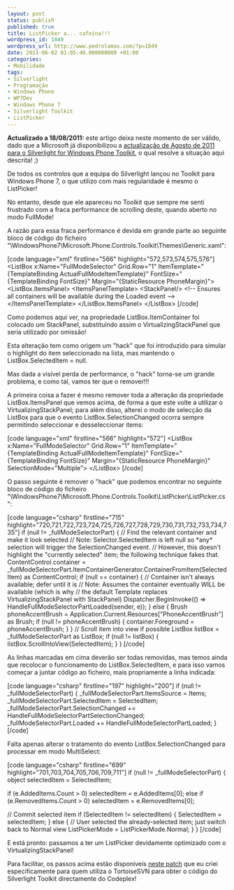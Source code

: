 ```yaml
---
layout: post
status: publish
published: true
title: ListPicker a... cafeína!!!
wordpress_id: 1849
wordpress_url: http://www.pedrolamas.com/?p=1849
date: 2011-06-02 01:05:40.000000000 +01:00
categories:
- Mobilidade
tags:
- Silverlight
- Programação
- Windows Phone
- WP7Dev
- Windows Phone 7
- Silverlight Toolkit
- ListPicker
---
```

**Actualizado a 18/08/2011:** este artigo deixa neste momento de ser válido, dado que a Microsoft já disponibilizou a [actualização de Agosto de 2011 para o Silverlight for Windows Phone Toolkit](2011/08/18/silverlight-for-windows-phone-toolkit-aug-2011/), o qual resolve a situação aqui descrita! ;)

De todos os controlos que a equipa do Silverlight lançou no Toolkit para Windows Phone 7, o que utilizo com mais regularidade é mesmo o ListPicker!

No entanto, desde que ele apareceu no Toolkit que sempre me senti frustrado com a fraca performance de scrolling deste, quando aberto no modo FullMode!

A razão para essa fraca performance é devida em grande parte ao seguinte bloco de código do ficheiro "\\WindowsPhone7\\Microsoft.Phone.Controls.Toolkit\\Themes\\Generic.xaml":

[code language="xml" firstline="566" highlight="572,573,574,575,576"] \<ListBox x:Name="FullModeSelector" Grid.Row="1" ItemTemplate="{TemplateBinding ActualFullModeItemTemplate}" FontSize="{TemplateBinding FontSize}" Margin="{StaticResource PhoneMargin}"\> \<ListBox.ItemsPanel\> \<ItemsPanelTemplate\> \<StackPanel/\> \<!-- Ensures all containers will be available during the Loaded event --\> \</ItemsPanelTemplate\> \</ListBox.ItemsPanel\> \</ListBox\> [/code]

Como podemos aqui ver, na propriedade ListBox.ItemContainer foi colocado um StackPanel, substituindo assim o VirtualizingStackPanel que seria utilizado por omissão!

Esta alteração tem como origem um "hack" que foi introduzido para simular o highlight do item seleccionado na lista, mas mantendo o ListBox.SelectedItem = null.

Mas dada a visível perda de performance, o "hack" torna-se um grande problema, e como tal, vamos ter que o remover!!!

A primeira coisa a fazer é mesmo remover toda a alteração da propriedade ListBox.ItemsPanel que vemos acima, de forma a que este volte a utilizar o VirtualizingStackPanel; para além disso, alterei o modo de selecção da ListBox para que o evento ListBox.SelectionChanged ocorra sempre permitindo seleccionar e desseleccionar items:

[code language="xml" firstline="566" highlight="572"] \<ListBox x:Name="FullModeSelector" Grid.Row="1" ItemTemplate="{TemplateBinding ActualFullModeItemTemplate}" FontSize="{TemplateBinding FontSize}" Margin="{StaticResource PhoneMargin}" SelectionMode="Multiple"\> \</ListBox\> [/code]

O passo seguinte é remover o "hack" que podemos encontrar no seguinte bloco de código do ficheiro "\\WindowsPhone7\\Microsoft.Phone.Controls.Toolkit\\ListPicker\\ListPicker.cs":

[code language="csharp" firstline="715" highlight="720,721,722,723,724,725,726,727,728,729,730,731,732,733,734,735"] if (null != \_fullModeSelectorPart) { // Find the relevant container and make it look selected // Note: Selector.SelectedItem is left null so \*any\* selection will trigger the SelectionChanged event. // However, this doesn't highlight the "currently selected" item; the following technique fakes that. ContentControl container = \_fullModeSelectorPart.ItemContainerGenerator.ContainerFromItem(SelectedItem) as ContentControl; if (null == container) { // Container isn't always available; defer until it is // Note: Assumes the container eventually WILL be available (which is why // the default Template replaces VirtualizingStackPanel with StackPanel) Dispatcher.BeginInvoke(() =\> HandleFullModeSelectorPartLoaded(sender, e)); } else { Brush phoneAccentBrush = Application.Current.Resources["PhoneAccentBrush"] as Brush; if (null != phoneAccentBrush) { container.Foreground = phoneAccentBrush; } } // Scroll item into view if possible ListBox listBox = \_fullModeSelectorPart as ListBox; if (null != listBox) { listBox.ScrollIntoView(SelectedItem); } } [/code]

As linhas marcadas em cima deverão ser todas removidas, mas temos ainda que recolocar o funcionamento do ListBox.SelectedItem, e para isso vamos começar a juntar código ao ficheiro, mais propriamente a linha indicada:

[code language="csharp" firstline="197" highlight="200"] if (null != \_fullModeSelectorPart) { \_fullModeSelectorPart.ItemsSource = Items; \_fullModeSelectorPart.SelectedItem = SelectedItem; \_fullModeSelectorPart.SelectionChanged += HandleFullModeSelectorPartSelectionChanged; \_fullModeSelectorPart.Loaded += HandleFullModeSelectorPartLoaded; } [/code]

Falta apenas alterar o tratamento do evento ListBox.SelectionChanged para processar em modo MultiSelect:

[code language="csharp" firstline="699" highlight="701,703,704,705,706,709,711"] if (null != \_fullModeSelectorPart) { object selectedItem = SelectedItem;

if (e.AddedItems.Count \> 0) selectedItem = e.AddedItems[0]; else if (e.RemovedItems.Count \> 0) selectedItem = e.RemovedItems[0];

// Commit selected item if (SelectedItem != selectedItem) { SelectedItem = selectedItem; } else { // User selected the already-selected item; just switch back to Normal view ListPickerMode = ListPickerMode.Normal; } } [/code]

E está pronto: passamos a ter um ListPicker devidamente optimizado com o VirtualizingStackPanel!

Para facilitar, os passos acima estão disponíveis [neste patch](wp-content/uploads/2011/06/ListPicker-with-VirtualizedStackPanel.zip) que eu criei especificamente para quem utiliza o TortoiseSVN para obter o código do Silverlight Toolkit directamente do Codeplex!
